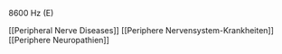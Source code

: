 8600 Hz (E)

[[Peripheral Nerve Diseases]]
[[Periphere Nervensystem-Krankheiten]]
[[Periphere Neuropathien]]